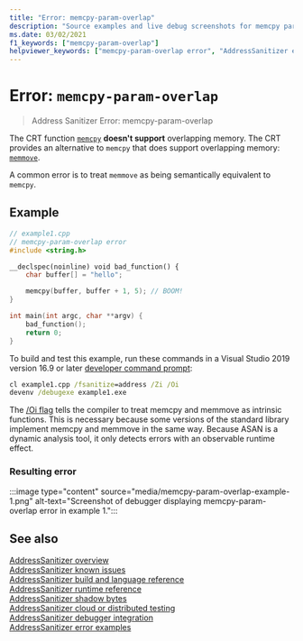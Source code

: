 ```yaml
---
title: "Error: memcpy-param-overlap"
description: "Source examples and live debug screenshots for memcpy parameter overlap errors."
ms.date: 03/02/2021
f1_keywords: ["memcpy-param-overlap"]
helpviewer_keywords: ["memcpy-param-overlap error", "AddressSanitizer error memcpy-param-overlap"]
---
```

# Error: `memcpy-param-overlap`

> Address Sanitizer Error: memcpy-param-overlap

The CRT function [`memcpy`](../c-runtime-library/reference/memcpy-wmemcpy.md) **doesn't support** overlapping memory. The CRT provides an alternative to `memcpy` that does support overlapping memory: [`memmove`](../c-runtime-library/reference/memmove-wmemmove.md).

A common error is to treat `memmove` as being semantically equivalent to `memcpy`.

## Example

```cpp
// example1.cpp
// memcpy-param-overlap error
#include <string.h>

__declspec(noinline) void bad_function() {
    char buffer[] = "hello";

    memcpy(buffer, buffer + 1, 5); // BOOM!
}

int main(int argc, char **argv) {
    bad_function();
    return 0;
}
```

To build and test this example, run these commands in a Visual Studio 2019 version 16.9 or later [developer command prompt](../build/building-on-the-command-line.md#developer_command_prompt_shortcuts):

```cmd
cl example1.cpp /fsanitize=address /Zi /Oi
devenv /debugexe example1.exe
```

The [/Oi flag](../../build/reference/oi-generate-intrinsic-functions) tells the compiler to treat memcpy and memmove as intrinsic functions. This is necessary because some versions of the standard library implement memcpy and memmove in the same way. Because ASAN is a dynamic analysis tool, it only detects errors with an observable runtime effect.

### Resulting error

:::image type="content" source="media/memcpy-param-overlap-example-1.png" alt-text="Screenshot of debugger displaying memcpy-param-overlap error in example 1.":::

## See also

[AddressSanitizer overview](./asan.md)\
[AddressSanitizer known issues](./asan-known-issues.md)\
[AddressSanitizer build and language reference](./asan-building.md)\
[AddressSanitizer runtime reference](./asan-runtime.md)\
[AddressSanitizer shadow bytes](./asan-shadow-bytes.md)\
[AddressSanitizer cloud or distributed testing](./asan-offline-crash-dumps.md)\
[AddressSanitizer debugger integration](./asan-debugger-integration.md)\
[AddressSanitizer error examples](./asan-error-examples.md)
